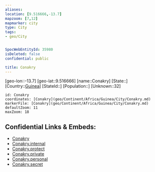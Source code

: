 ```yaml
---
aliases: 
location: [9.516666,-13.7]
mapzoom: [7,12] 
mapmarker: city 
type: City
tags:
- geo/City


SpocWebEntityId: 35980
isDeleted: false
confidential: public

title: Conakry
---
```

[geo-lon::-13.7]
[geo-lat::9.516666]
[name::Conakry]
[State::]
[Country::[Guinea](geo/Continent/Africa/Guinea.md)]
[StateId::]
[Population::]
[Unknown::32]


```leaflet
id: Conakry
coordinates: [Conakry](geo/Continent/Africa/Guinea/City/Conakry.md)
markerFile: [Conakry](geo/Continent/Africa/Guinea/City/Conakry.md)
defaultZoom: 11 
maxZoom: 18
```


## Confidential Links & Embeds: 
- [Conakry](../../../../../../_public/geo/Continent/Africa/Guinea/City/Conakry.md) 
- [Conakry.internal](../../../../../../_internal/geo/Continent/Africa/Guinea/City/Conakry.internal.md) 
- [Conakry.protect](../../../../../../_protect/geo/Continent/Africa/Guinea/City/Conakry.protect.md) 
- [Conakry.private](../../../../../../_private/geo/Continent/Africa/Guinea/City/Conakry.private.md) 
- [Conakry.personal](../../../../../../_personal/geo/Continent/Africa/Guinea/City/Conakry.personal.md) 
- [Conakry.secret](../../../../../../_secret/geo/Continent/Africa/Guinea/City/Conakry.secret.md) 
